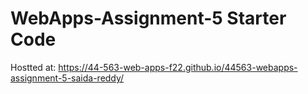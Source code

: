 # WebApps-Assignment-5 Starter Code

Hostted at: https://44-563-web-apps-f22.github.io/44563-webapps-assignment-5-saida-reddy/
